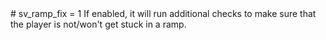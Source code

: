 <type name="sv_ramp_fix" category="" is="convar">
	<summary>
		# sv_ramp_fix = 1
		If enabled, it will run additional checks to make sure that the player is not/won't get stuck in a ramp.  
	</summary>
</type>
